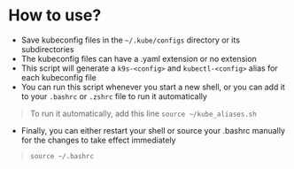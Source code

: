 # How to use?
* Save kubeconfig files in the `~/.kube/configs` directory or its subdirectories
* The kubeconfig files can have a .yaml extension or no extension
* This script will generate a `k9s-<config>` and `kubectl-<config>` alias for each kubeconfig file
* You can run this script whenever you start a new shell, or you can add it to your `.bashrc` or `.zshrc` file to run it automatically
> To run it automatically, add this line `source ~/kube_aliases.sh`
* Finally, you can either restart your shell or source your .bashrc manually for the changes to take effect immediately
> `source ~/.bashrc`

